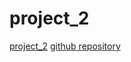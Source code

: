 # project_2

[project_2](http://project2v2.eastus.azurecontainer.io/article_index.html)
[github repository](https://github.com/mdmrts/calculator)